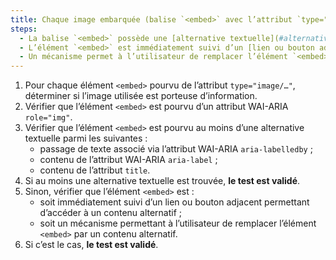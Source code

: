 ```yaml
---
title: Chaque image embarquée (balise `<embed>` avec l’attribut `type="image/…"`) [porteuse d’information](#image-porteuse-d-information), vérifie-t-elle une de ces conditions ?
steps:
  - La balise `<embed>` possède une [alternative textuelle](#alternative-textuelle-image) et un attribut `role="img"` ;
  - L’élément `<embed>` est immédiatement suivi d’un [lien ou bouton adjacent](#lien-ou-bouton-adjacent) permettant d’accéder à un [contenu alternatif](#contenu-alternatif) ;
  - Un mécanisme permet à l’utilisateur de remplacer l’élément `<embed>` par un [contenu alternatif](#contenu-alternatif).
---
```


1. Pour chaque élément `<embed>` pourvu de l’attribut `type="image/…"`, déterminer si l’image utilisée est porteuse d’information.
2. Vérifier que l’élément `<embed>` est pourvu d’un attribut WAI-ARIA `role="img"`.
3. Vérifier que l’élément `<embed>` est pourvu au moins d’une alternative textuelle parmi les suivantes :
   - passage de texte associé via l’attribut WAI-ARIA `aria-labelledby` ;
   - contenu de l’attribut WAI-ARIA `aria-label` ;
   - contenu de l’attribut `title`.
4. Si au moins une alternative textuelle est trouvée, **le test est validé**.
5. Sinon, vérifier que l’élément `<embed>` est :
   - soit immédiatement suivi d’un lien ou bouton adjacent permettant d’accéder à un contenu alternatif ;
   - soit un mécanisme permettant à l’utilisateur de remplacer l’élément `<embed>` par un contenu alternatif.
6. Si c’est le cas, **le test est validé**.
